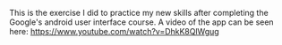 This is the exercise I did to practice my new skills after completing the Google's android user interface course.
A video of the app can be seen here: https://www.youtube.com/watch?v=DhkK8QlWgug

